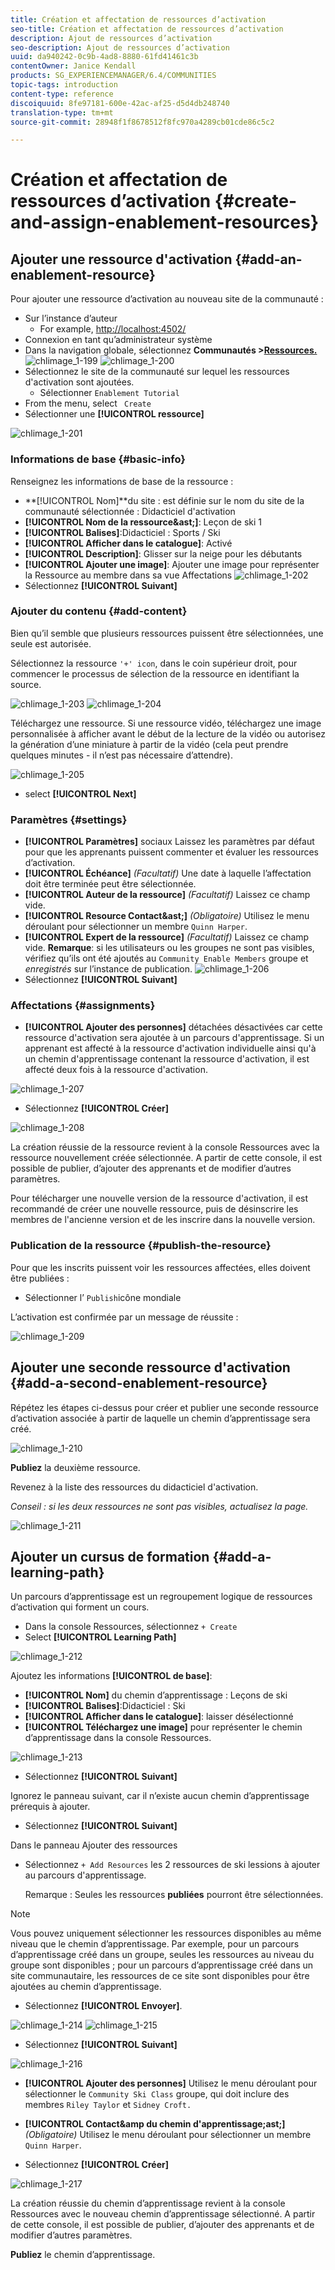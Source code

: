 ```yaml
---
title: Création et affectation de ressources d’activation
seo-title: Création et affectation de ressources d’activation
description: Ajout de ressources d’activation
seo-description: Ajout de ressources d’activation
uuid: da940242-0c9b-4ad8-8880-61fd41461c3b
contentOwner: Janice Kendall
products: SG_EXPERIENCEMANAGER/6.4/COMMUNITIES
topic-tags: introduction
content-type: reference
discoiquuid: 8fe97181-600e-42ac-af25-d5d4db248740
translation-type: tm+mt
source-git-commit: 28948f1f8678512f8fc970a4289cb01cde86c5c2

---
```



# Création et affectation de ressources d’activation {#create-and-assign-enablement-resources}

## Ajouter une ressource d&#39;activation {#add-an-enablement-resource}

Pour ajouter une ressource d’activation au nouveau site de la communauté :

* Sur l’instance d’auteur
   * For example, [http://localhost:4502/](http://localhost:4503/)
* Connexion en tant qu’administrateur système
* Dans la navigation globale, sélectionnez **Communautés >[Ressources.](resources.md)**   ![chlimage_1-199](assets/chlimage_1-199.png)
   ![chlimage_1-200](assets/chlimage_1-200.png)
* Sélectionnez le site de la communauté sur lequel les ressources d&#39;activation sont ajoutées.
   * Sélectionner `Enablement Tutorial`
* From the menu, select ` Create`
* Sélectionner une **[!UICONTROL ressource]**

![chlimage_1-201](assets/chlimage_1-201.png)

### Informations de base {#basic-info}

Renseignez les informations de base de la ressource :

* **[!UICONTROL Nom]**du site :
est définie sur le nom du site de la communauté sélectionnée : Didacticiel d&#39;activation
* **[!UICONTROL Nom de la ressource&amp;ast;]**: Leçon de ski 1
* **[!UICONTROL Balises]**:Didacticiel : Sports / Ski
* **[!UICONTROL Afficher dans le catalogue]**: Activé
* **[!UICONTROL Description]**: Glisser sur la neige pour les débutants
* **[!UICONTROL Ajouter une image]**: Ajouter une image pour représenter la Ressource au membre dans sa vue Affectations
   ![chlimage_1-202](assets/chlimage_1-202.png)
* Sélectionnez **[!UICONTROL Suivant]**

### Ajouter du contenu {#add-content}

Bien qu’il semble que plusieurs ressources puissent être sélectionnées, une seule est autorisée.

Sélectionnez la ressource `'+' icon`, dans le coin supérieur droit, pour commencer le processus de sélection de la ressource en identifiant la source.

![chlimage_1-203](assets/chlimage_1-203.png) ![chlimage_1-204](assets/chlimage_1-204.png)

Téléchargez une ressource. Si une ressource vidéo, téléchargez une image personnalisée à afficher avant le début de la lecture de la vidéo ou autorisez la génération d’une miniature à partir de la vidéo (cela peut prendre quelques minutes - il n’est pas nécessaire d’attendre).

![chlimage_1-205](assets/chlimage_1-205.png)

* select **[!UICONTROL Next]**

### Paramètres {#settings}

* **[!UICONTROL Paramètres]** sociaux Laissez les paramètres par défaut pour que les apprenants puissent commenter et évaluer les ressources d’activation.
* **[!UICONTROL Échéance]**
   *(Facultatif)* Une date à laquelle l’affectation doit être terminée peut être sélectionnée.
* **[!UICONTROL Auteur de la ressource]**
   *(Facultatif)* Laissez ce champ vide.
* **[!UICONTROL Resource Contact&amp;ast;]**
   *(Obligatoire)* Utilisez le menu déroulant pour sélectionner un membre `Quinn Harper`.
* **[!UICONTROL Expert de la ressource]**
   *(Facultatif)* Laissez ce champ vide.
   **Remarque**: si les utilisateurs ou les groupes ne sont pas visibles, vérifiez qu’ils ont été ajoutés au `Community Enable Members` groupe et *enregistrés* sur l’instance de publication.
   ![chlimage_1-206](assets/chlimage_1-206.png)
* Sélectionnez **[!UICONTROL Suivant]**

### Affectations {#assignments}

* **[!UICONTROL Ajouter des personnes]** détachées désactivées car cette ressource d&#39;activation sera ajoutée à un parcours d&#39;apprentissage. Si un apprenant est affecté à la ressource d&#39;activation individuelle ainsi qu&#39;à un chemin d&#39;apprentissage contenant la ressource d&#39;activation, il est affecté deux fois à la ressource d&#39;activation.

![chlimage_1-207](assets/chlimage_1-207.png)

* Sélectionnez **[!UICONTROL Créer]**

![chlimage_1-208](assets/chlimage_1-208.png)

La création réussie de la ressource revient à la console Ressources avec la ressource nouvellement créée sélectionnée. A partir de cette console, il est possible de publier, d’ajouter des apprenants et de modifier d’autres paramètres.

Pour télécharger une nouvelle version de la ressource d&#39;activation, il est recommandé de créer une nouvelle ressource, puis de désinscrire les membres de l&#39;ancienne version et de les inscrire dans la nouvelle version.

### Publication de la ressource {#publish-the-resource}

Pour que les inscrits puissent voir les ressources affectées, elles doivent être publiées :

* Sélectionner l’ `Publish`icône mondiale

L’activation est confirmée par un message de réussite :

![chlimage_1-209](assets/chlimage_1-209.png)

## Ajouter une seconde ressource d&#39;activation {#add-a-second-enablement-resource}

Répétez les étapes ci-dessus pour créer et publier une seconde ressource d’activation associée à partir de laquelle un chemin d’apprentissage sera créé.

![chlimage_1-210](assets/chlimage_1-210.png)

**Publiez** la deuxième ressource.

Revenez à la liste des ressources du didacticiel d&#39;activation.

*Conseil : si les deux ressources ne sont pas visibles, actualisez la page.*

![chlimage_1-211](assets/chlimage_1-211.png)

## Ajouter un cursus de formation {#add-a-learning-path}

Un parcours d’apprentissage est un regroupement logique de ressources d’activation qui forment un cours.

* Dans la console Ressources, sélectionnez `+ Create`
* Select **[!UICONTROL Learning Path]**

![chlimage_1-212](assets/chlimage_1-212.png)

Ajoutez les informations **[!UICONTROL de base]**:

* **[!UICONTROL Nom]** du chemin d’apprentissage : Leçons de ski
* **[!UICONTROL Balises]**:Didacticiel : Ski
* **[!UICONTROL Afficher dans le catalogue]**: laisser désélectionné
* **[!UICONTROL Téléchargez une image]** pour représenter le chemin d’apprentissage dans la console Ressources.

![chlimage_1-213](assets/chlimage_1-213.png)

* Sélectionnez **[!UICONTROL Suivant]**

Ignorez le panneau suivant, car il n’existe aucun chemin d’apprentissage prérequis à ajouter.

* Sélectionnez **[!UICONTROL Suivant]**

Dans le panneau Ajouter des ressources

* Sélectionnez `+ Add Resources` les 2 ressources de ski lessions à ajouter au parcours d&#39;apprentissage.

   Remarque : Seules les ressources **publiées** pourront être sélectionnées.

>[!NOTE]
>
>Vous pouvez uniquement sélectionner les ressources disponibles au même niveau que le chemin d’apprentissage. Par exemple, pour un parcours d’apprentissage créé dans un groupe, seules les ressources au niveau du groupe sont disponibles ; pour un parcours d’apprentissage créé dans un site communautaire, les ressources de ce site sont disponibles pour être ajoutées au chemin d’apprentissage.

* Sélectionnez **[!UICONTROL Envoyer]**.

![chlimage_1-214](assets/chlimage_1-214.png) ![chlimage_1-215](assets/chlimage_1-215.png)

* Sélectionnez **[!UICONTROL Suivant]**

![chlimage_1-216](assets/chlimage_1-216.png)

* **[!UICONTROL Ajouter des personnes]** Utilisez le menu déroulant pour sélectionner le `Community Ski Class` groupe, qui doit inclure des membres `Riley Taylor` et `Sidney Croft.`

* **[!UICONTROL Contact&amp;amp du chemin d&#39;apprentissage;ast;]**
   *(Obligatoire)* Utilisez le menu déroulant pour sélectionner un membre `Quinn Harper`.

* Sélectionnez **[!UICONTROL Créer]**

![chlimage_1-217](assets/chlimage_1-217.png)

La création réussie du chemin d’apprentissage revient à la console Ressources avec le nouveau chemin d’apprentissage sélectionné. A partir de cette console, il est possible de publier, d’ajouter des apprenants et de modifier d’autres paramètres.

**Publiez** le chemin d’apprentissage.

